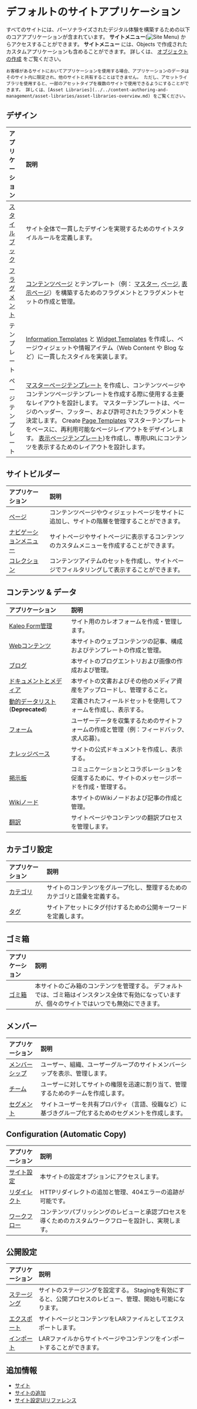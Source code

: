 # デフォルトのサイトアプリケーション

すべてのサイトには、パーソナライズされたデジタル体験を構築するための以下のコアアプリケーションが含まれています。 **サイトメニュー**(![Site Menu](../../images/icon-product-menu.png)) からアクセスすることができます。 **サイトメニュー** には、Objects で作成されたカスタムアプリケーションも含めることができます。 詳しくは、 [オブジェクトの作成](../../building-applications/objects/creating-and-managing-objects/creating-objects.md) をご覧ください。

```{tip}
お客様があるサイトにおいてアプリケーションを使用する場合、アプリケーションのデータはそのサイト内に限定され、他のサイトと共有することはできません。 ただし、アセットライブラリを使用すると、一部のアセットタイプを複数のサイトで使用できるようにすることができます。 詳しくは、[Asset Libraries](../../content-authoring-and-management/asset-libraries/asset-libraries-overview.md) をご覧ください。
```

## デザイン

| アプリケーション                                                                                       | 説明                                                                                                                                                                                                                                                                                                                                                                                                                                                                                   |
|:---------------------------------------------------------------------------------------------- |:------------------------------------------------------------------------------------------------------------------------------------------------------------------------------------------------------------------------------------------------------------------------------------------------------------------------------------------------------------------------------------------------------------------------------------------------------------------------------------ |
| [スタイルブック](../site-appearance/style-books/using-a-style-book-to-standardize-site-appearance.md) | サイト全体で一貫したデザインを実現するためのサイトスタイルルールを定義します。                                                                                                                                                                                                                                                                                                                                                                                                                                              |
| [フラグメント](../creating-pages/page-fragments-and-widgets/using-fragments.md)                      | [コンテンツページ](../creating-pages/using-content-pages.md) とテンプレート（例： [マスター](../creating-pages/defining-headers-and-footers/master-page-templates.md), [ページ](../creating-pages/adding-pages/creating-a-page-template.md), [表示ページ](../displaying-content/using-display-page-templates/about-display-page-templates-and-display-pages.md)）を構築するためのフラグメントとフラグメントセットの作成と管理。                                                                                                                    |
| テンプレート                                                                                         | [Information Templates](../displaying-content/using-information-templates.md) と [Widget Templates](../creating-pages/using-widget-pages/styling-widgets/creating-a-widget-template.md) を作成し、ページウィジェットや情報アイテム（Web Content や Blog など）に一貫したスタイルを実装します。                                                                                                                                                                                                                                  |
| ページテンプレート                                                                                      | [マスターページテンプレート](../creating-pages/defining-headers-and-footers/master-page-templates.md) を作成し、コンテンツページやコンテンツページテンプレートを作成する際に使用する主要なレイアウトを設計します。 マスターテンプレートは、ページのヘッダー、フッター、および許可されたフラグメントを決定します。 Create [Page Templates](../creating-pages/adding-pages/creating-a-page-template.md) マスターテンプレートをベースに、再利用可能なページレイアウトをデザインします。 [表示ページテンプレート](../displaying-content/using-display-page-templates/about-display-page-templates-and-display-pages.md))を作成し、専用URLにコンテンツを表示するためのレイアウトを設計します。 |

## サイトビルダー

| アプリケーション                                                                                                                    | 説明                                             |
|:--------------------------------------------------------------------------------------------------------------------------- |:---------------------------------------------- |
| [ページ](../creating-pages.md)                                                                                                 | コンテンツページやウィジェットページをサイトに追加し、サイトの階層を管理することができます。 |
| [ナビゲーションメニュー](../site-navigation/using-the-navigation-menus-application.md)                                                 | サイトページやサイトページに表示するコンテンツのカスタムメニューを作成することができます。  |
| [コレクション](../../content-authoring-and-management/collections-and-collection-pages/about-collections-and-collection-pages.md) | コンテンツアイテムのセットを作成し、サイトページでフィルタリングして表示することができます。 |

## コンテンツ & データ

| アプリケーション                                                                                  | 説明                                               |
|:----------------------------------------------------------------------------------------- |:------------------------------------------------ |
| [Kaleo Form管理](../../process-automation/forms/kaleo-forms.md)                             | サイト用のカレオフォームを作成・管理します。                           |
| [Webコンテンツ](../../content-authoring-and-management/web-content.md)                         | 本サイトのウェブコンテンツの記事、構成およびテンプレートの作成と管理。              |
| [ブログ](../../content-authoring-and-management/blogs.md)                                    | 本サイトのブログエントリおよび画像の作成および管理。                       |
| [ドキュメントとメディア](../../content-authoring-and-management/documents-and-media.md)              | 本サイトの文書およびその他のメディア資産をアップロードし、管理すること。             |
| [動的データリスト](../../process-automation/forms/dynamic-data-lists.md) (**Deprecated**) | 定義されたフィールドセットを使用してフォームを作成し、表示する。                 |
| [フォーム](../../process-automation/forms.md)                                                 | ユーザーデータを収集するためのサイトフォームの作成と管理（例：フィードバック、求人応募）。    |
| [ナレッジベース](../../collaboration-and-social/knowledge-base.md)                               | サイトの公式ドキュメントを作成し、表示する。                           |
| [掲示板](../../collaboration-and-social/message-boards.md)                                   | コミュニケーションとコラボレーションを促進するために、サイトのメッセージボードを作成・管理する。 |
| [Wikiノード](../../collaboration-and-social/wiki.md)                                         | 本サイトのWikiノードおよび記事の作成と管理。                         |
| [翻訳](../../content-authoring-and-management/translating-pages-and-content.md)             | サイトページやコンテンツの翻訳プロセスを管理します。                       |

## カテゴリ設定

| アプリケーション                                                              | 説明                                    |
|:--------------------------------------------------------------------- |:------------------------------------- |
| [カテゴリ](../../content-authoring-and-management/tags-and-categories.md) | サイトのコンテンツをグループ化し、整理するためのカテゴリと語彙を定義する。 |
| [タグ](../../content-authoring-and-management/tags-and-categories.md)   | サイトアセットにタグ付けするための公開キーワードを定義します。       |

## ゴミ箱

| アプリケーション                                                     | 説明                                                                        |
|:------------------------------------------------------------ |:------------------------------------------------------------------------- |
| [ゴミ箱](../../content-authoring-and-management/recycle-bin.md) | 本サイトのごみ箱のコンテンツを管理する。 デフォルトでは、ゴミ箱はインスタンス全体で有効になっていますが、個々のサイトではいつでも無効にできます。 |

## メンバー

| アプリケーション                                                                                        | 説明                                                 |
|:----------------------------------------------------------------------------------------------- |:-------------------------------------------------- |
| [メンバーシップ](./site-membership.md)                                                                 | ユーザー、組織、ユーザーグループのサイトメンバーシップを表示、管理します。              |
| [チーム](./site-membership/creating-teams-for-sites.md)                                            | ユーザーに対してサイトの権限を迅速に割り当て、管理するためのチームを作成します。           |
| [セグメント](./../personalizing-site-experience/segmentation/creating-and-managing-user-segments.md) | サイトユーザーを共有プロパティ（言語、役職など）に基づきグループ化するためのセグメントを作成します。 |

## Configuration (Automatic Copy)

| アプリケーション                                                                    | 説明                                                  |
|:--------------------------------------------------------------------------- |:--------------------------------------------------- |
| [サイト設定](../site-settings/site-settings-ui-reference.md)                     | 本サイトの設定オプションにアクセスします。                               |
| [リダイレクト](../site-settings/managing-site-urls/using-the-redirection-tool.md) | HTTPリダイレクトの追加と管理、404エラーの追跡が可能です。                    |
| [ワークフロー](../../process-automation/workflow.md)                              | コンテンツパブリッシングのレビューと承認プロセスを導くためのカスタムワークフローを設計し、実現します。 |

## 公開設定

| アプリケーション                                                  | 説明                                                         |
|:--------------------------------------------------------- |:---------------------------------------------------------- |
| [ステージング](../publishing-tools/staging.md)                  | サイトのステージングを設定する。 Stagingを有効にすると、公開プロセスのレビュー、管理、開始も可能になります。 |
| [エクスポート](./exporting-importing-site-pages-and-content.md) | サイトページとコンテンツをLARファイルとしてエクスポートします。                          |
| [インポート](./exporting-importing-site-pages-and-content.md)  | LARファイルからサイトページやコンテンツをインポートすることができます。                      |

## 追加情報

* [サイト](../sites.md)
* [サイトの追加](./adding-a-site.md)
* [サイト設定UIリファレンス](../site-settings/site-settings-ui-reference.md)
